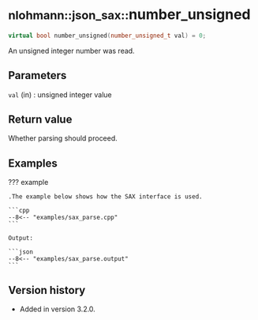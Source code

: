 # <small>nlohmann::json_sax::</small>number_unsigned

```cpp
virtual bool number_unsigned(number_unsigned_t val) = 0;
```

An unsigned integer number was read.

## Parameters

`val` (in)
:   unsigned integer value

## Return value

Whether parsing should proceed.

## Examples

??? example

    .The example below shows how the SAX interface is used.

    ```cpp
    --8<-- "examples/sax_parse.cpp"
    ```
    
    Output:
    
    ```json
    --8<-- "examples/sax_parse.output"
    ```

## Version history

- Added in version 3.2.0.
